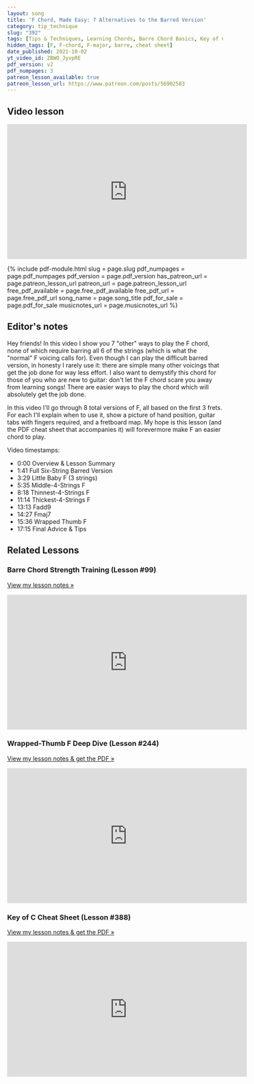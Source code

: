 ```yaml
---
layout: song
title: 'F Chord, Made Easy: 7 Alternatives to the Barred Version'
category: tip_technique
slug: "392"
tags: [Tips & Techniques, Learning Chords, Barre Chord Basics, Key of C, Key of F]
hidden_tags: [F, F-chord, F-major, barre, cheat sheet]
date_published: 2021-10-02
yt_video_id: ZBWO_JyvpRE
pdf_version: v2
pdf_numpages: 3
patreon_lesson_available: true
patreon_lesson_url: https://www.patreon.com/posts/56902583
---
```


## Video lesson

<iframe width="560" height="315" src="https://www.youtube.com/embed/{{page.yt_video_id}}" frameborder="0" allow="accelerometer; autoplay; encrypted-media; gyroscope; picture-in-picture" allowfullscreen></iframe>

{% include pdf-module.html slug = page.slug pdf_numpages = page.pdf_numpages pdf_version = page.pdf_version has_patreon_url = page.patreon_lesson_url patreon_url = page.patreon_lesson_url free_pdf_available = page.free_pdf_available free_pdf_url = page.free_pdf_url song_name = page.song_title pdf_for_sale = page.pdf_for_sale musicnotes_url = page.musicnotes_url %}

## Editor's notes

Hey friends! In this video I show you 7 "other" ways to play the F chord, none of which require barring all 6 of the strings (which is what the "normal" F voicing calls for). Even though I can play the difficult barred version, in honesty I rarely use it: there are simple many other voicings that get the job done for way less effort. I also want to demystify this chord for those of you who are new to guitar: don't let the F chord scare you away from learning songs! There are easier ways to play the chord which will absolutely get the job done.

In this video I'll go through 8 total versions of F, all based on the first 3 frets. For each I'll explain when to use it, show a picture of hand position, guitar tabs with fingers required, and a fretboard map. My hope is this lesson (and the PDF cheat sheet that accompanies it) will forevermore make F an easier chord to play.

Video timestamps:

- 0:00 Overview & Lesson Summary
- 1:41 Full Six-String Barred Version
- 3:29 Little Baby F (3 strings)
- 5:35 Middle-4-Strings F
- 8:18 Thinnest-4-Strings F
- 11:14 Thickest-4-Strings F
- 13:13 Fadd9
- 14:27 Fmaj7
- 15:36 Wrapped Thumb F
- 17:15 Final Advice & Tips

## Related Lessons

### Barre Chord Strength Training (Lesson #99)

[View my lesson notes »](https://playsongnotes.com/lessons/99/)

<iframe width="560" height="315" src="https://www.youtube.com/embed/PI4Pce2HonM" frameborder="0" allow="accelerometer; autoplay; encrypted-media; gyroscope; picture-in-picture" allowfullscreen></iframe>

### Wrapped-Thumb F Deep Dive (Lesson #244)

[View my lesson notes & get the PDF »](https://playsongnotes.com/lessons/244/)

<iframe width="560" height="315" src="https://www.youtube.com/embed/0GXSdqf4lIk" frameborder="0" allow="accelerometer; autoplay; encrypted-media; gyroscope; picture-in-picture" allowfullscreen></iframe>

### Key of C Cheat Sheet (Lesson #388)

[View my lesson notes & get the PDF »](https://playsongnotes.com/lessons/388/)

<iframe width="560" height="315" src="https://www.youtube.com/embed/idpDK_QMpTI" frameborder="0" allow="accelerometer; autoplay; encrypted-media; gyroscope; picture-in-picture" allowfullscreen></iframe>

